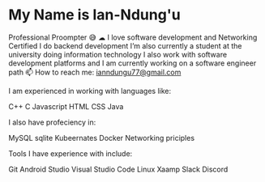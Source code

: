 # My Name is Ian-Ndung'u

Professional Proompter 😅
☁ I love software development and Networking
Certified 
I do backend development
I’m also currently a student at the university doing information technology
I also work with software development platforms and I am currently working on a software engineer path
📫 How to reach me: ianndungu77@gmail.com


I am experienced in working with languages like:

C++
C
Javascript
HTML
CSS
Java

I also have profeciency in:

MySQL
sqlite
Kubeernates
Docker
Networking priciples

Tools I have experience with include:

Git
Android Studio
Visual Studio Code
Linux
Xaamp
Slack
Discord

